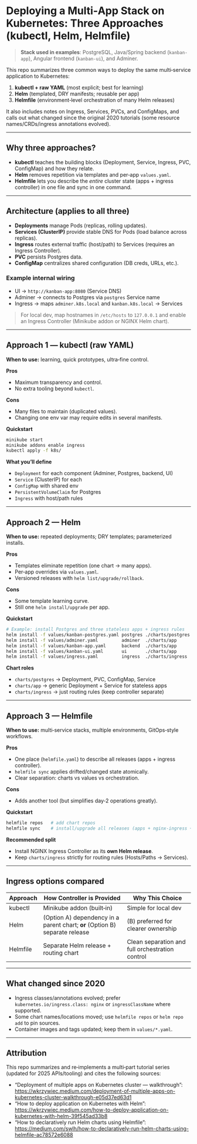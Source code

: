 # Deploying a Multi‑App Stack on Kubernetes: Three Approaches (kubectl, Helm, Helmfile)

> **Stack used in examples**: PostgreSQL, Java/Spring backend (`kanban-app`), Angular frontend (`kanban-ui`), and Adminer.

This repo summarizes three common ways to deploy the same multi‑service application to Kubernetes:

1. **kubectl + raw YAML** (most explicit; best for learning)
2. **Helm** (templated, DRY manifests; reusable per app)
3. **Helmfile** (environment‑level orchestration of many Helm releases)

It also includes notes on Ingress, Services, PVCs, and ConfigMaps, and calls out what changed since the original 2020 tutorials (some resource names/CRDs/ingress annotations evolved).

---

## Why three approaches?

- **kubectl** teaches the building blocks (Deployment, Service, Ingress, PVC, ConfigMap) and how they relate.
- **Helm** removes repetition via templates and per‑app `values.yaml`.
- **Helmfile** lets you describe the *entire* cluster state (apps + ingress controller) in one file and sync in one command.

---

## Architecture (applies to all three)

- **Deployments** manage Pods (replicas, rolling updates).
- **Services (ClusterIP)** provide stable DNS for Pods (load balance across replicas).
- **Ingress** routes external traffic (host/path) to Services (requires an Ingress Controller).
- **PVC** persists Postgres data.
- **ConfigMap** centralizes shared configuration (DB creds, URLs, etc.).

### Example internal wiring

- UI → `http://kanban-app:8080` (Service DNS)
- Adminer → connects to Postgres via `postgres` Service name
- Ingress → maps `adminer.k8s.local` and `kanban.k8s.local` → Services

> For local dev, map hostnames in `/etc/hosts` to `127.0.0.1` and enable an Ingress Controller (Minikube addon or NGINX Helm chart).

---

## Approach 1 — kubectl (raw YAML)

**When to use:** learning, quick prototypes, ultra‑fine control.

**Pros**

- Maximum transparency and control.
- No extra tooling beyond `kubectl`.

**Cons**

- Many files to maintain (duplicated values).
- Changing one env var may require edits in several manifests.

**Quickstart**

```bash
minikube start
minikube addons enable ingress
kubectl apply -f k8s/
```

**What you’ll define**

- `Deployment` for each component (Adminer, Postgres, backend, UI)
- `Service` (ClusterIP) for each
- `ConfigMap` with shared env
- `PersistentVolumeClaim` for Postgres
- `Ingress` with host/path rules

---

## Approach 2 — Helm

**When to use:** repeated deployments; DRY templates; parameterized installs.

**Pros**

- Templates eliminate repetition (one chart → many apps).
- Per‑app overrides via `values.yaml`.
- Versioned releases with `helm list/upgrade/rollback`.

**Cons**

- Some template learning curve.
- Still one `helm install/upgrade` per app.

**Quickstart**

```bash
# Example: install Postgres and three stateless apps + ingress rules
helm install -f values/kanban-postgres.yaml postgres ./charts/postgres
helm install -f values/adminer.yaml         adminer  ./charts/app
helm install -f values/kanban-app.yaml      backend  ./charts/app
helm install -f values/kanban-ui.yaml       ui       ./charts/app
helm install -f values/ingress.yaml         ingress  ./charts/ingress
```

**Chart roles**

- `charts/postgres` → Deployment, PVC, ConfigMap, Service
- `charts/app` → generic Deployment + Service for stateless apps
- `charts/ingress` → just routing rules (keep controller separate)

---

## Approach 3 — Helmfile

**When to use:** multi‑service stacks, multiple environments, GitOps‑style workflows.

**Pros**

- One place (`helmfile.yaml`) to describe all releases (apps + ingress controller).
- `helmfile sync` applies drifted/changed state atomically.
- Clear separation: charts vs values vs orchestration.

**Cons**

- Adds another tool (but simplifies day‑2 operations greatly).

**Quickstart**

```bash
helmfile repos   # add chart repos
helmfile sync    # install/upgrade all releases (apps + nginx-ingress + routing)
```

**Recommended split**

- Install NGINX Ingress Controller as its **own Helm release**.
- Keep `charts/ingress` strictly for routing rules (Hosts/Paths → Services).

---

## Ingress options compared

| Approach | How Controller is Provided                                                  | Why This Choice                                 |
| -------- | --------------------------------------------------------------------------- | ----------------------------------------------- |
| kubectl  | Minikube addon (built‑in)                                                   | Simple for local dev                            |
| Helm     | (Option A) dependency in a parent chart; **or** (Option B) separate release | (B) preferred for clearer ownership             |
| Helmfile | Separate Helm release + routing chart                                       | Clean separation and full orchestration control |

---

## What changed since 2020

- Ingress classes/annotations evolved; prefer `kubernetes.io/ingress.class: nginx` or `ingressClassName` where supported.
- Some chart names/locations moved; use `helmfile repos` or `helm repo add` to pin sources.
- Container images and tags updated; keep them in `values/*.yaml`.

---

## Attribution

This repo summarizes and re‑implements a multi‑part tutorial series (updated for 2025 APIs/tooling) and cites the following sources:

- “Deployment of multiple apps on Kubernetes cluster — walkthrough”: https://wkrzywiec.medium.com/deployment-of-multiple-apps-on-kubernetes-cluster-walkthrough-e05d37ed63d1
- “How to deploy application on Kubernetes with Helm”: https://wkrzywiec.medium.com/how-to-deploy-application-on-kubernetes-with-helm-39f545ad33b8
- “How to declaratively run Helm charts using Helmfile”: https://medium.com/swlh/how-to-declaratively-run-helm-charts-using-helmfile-ac78572e6088

